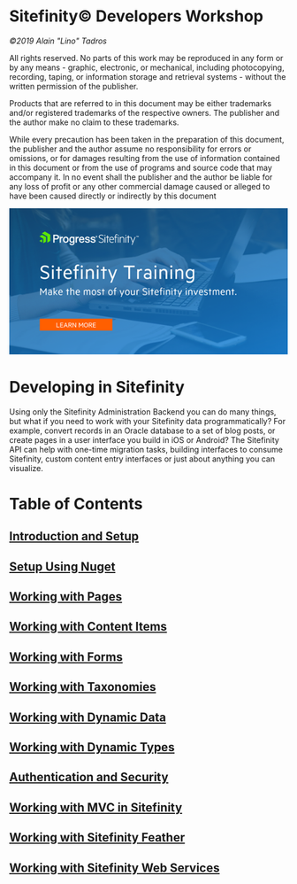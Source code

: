 Sitefinity© Developers Workshop
=============================

*©2019 Alain "Lino" Tadros*

All rights reserved. No parts of this work may be reproduced in any form
or by any means - graphic, electronic, or mechanical, including
photocopying, recording, taping, or information storage and retrieval
systems - without the written permission of the publisher.

Products that are referred to in this document may be either trademarks
and/or registered trademarks of the respective owners. The publisher and
the author make no claim to these trademarks.

While every precaution has been taken in the preparation of this
document, the publisher and the author assume no responsibility for
errors or omissions, or for damages resulting from the use of
information contained in this document or from the use of programs and
source code that may accompany it. In no event shall the publisher and
the author be liable for any loss of profit or any other commercial
damage caused or alleged to have been caused directly or indirectly by
this document

![](./media/SitefinityTraining.png)

Developing in Sitefinity
========================

Using only the Sitefinity Administration Backend you can do many things,
but what if you need to work with your Sitefinity data programmatically?
For example, convert records in an Oracle database to a set of blog
posts, or create pages in a user interface you build in iOS or Android? The Sitefinity API can help with one-time migration tasks,
building interfaces to consume Sitefinity, custom content entry
interfaces or just about anything you can visualize.

Table of Contents
=================

[Introduction and Setup](./Introduction/readme.md)
--------------------------------------------
[Setup Using Nuget](./SetupNuget/readme.md)
------------------------------------------
[Working with Pages](./Working%20with%20Pages/readme.md)
-------------------------------------------------------
[Working with Content Items](./Working%20with%20Content/readme.md)
--------------------------------------------
[Working with Forms](./Working%20with%20Forms/readme.md)
--------------------------------------------
[Working with Taxonomies](./Taxonomy/readme.md)
--------------------------------------------
[Working with Dynamic Data](./Dynamic%20Data/readme.md)
--------------------------------------------
[Working with Dynamic Types](./Dynamic%20Types/readme.md)
--------------------------------------------
[Authentication and Security](./Authentication%20and%20Security/readme.md)
--------------------------------------------
[Working with MVC in Sitefinity](./MVC%20in%20Sitefinity/readme.md)
--------------------------------------------
[Working with Sitefinity Feather](./Feather/readme.md)
--------------------------------------------
[Working with Sitefinity Web Services](./Web%20Services/readme.md)
--------------------------------------------


